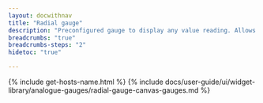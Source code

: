 ```yaml
---
layout: docwithnav
title: "Radial gauge"
description: "Preconfigured gauge to display any value reading. Allows to configure value range, gradient colors, and other settings."
breadcrumbs: "true"
breadcrumbs-steps: "2"
hidetoc: "true"

---
```

{% include get-hosts-name.html %}
{% include docs/user-guide/ui/widget-library/analogue-gauges/radial-gauge-canvas-gauges.md %}

